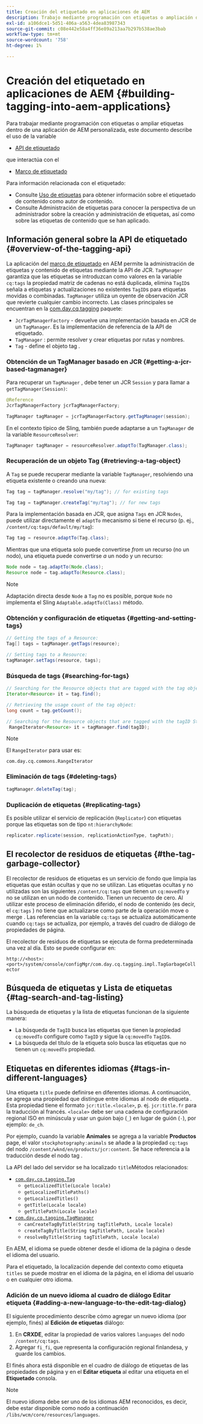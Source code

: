 ```yaml
---
title: Creación del etiquetado en aplicaciones de AEM
description: Trabajo mediante programación con etiquetas o ampliación de etiquetas dentro de una aplicación AEM personalizada
exl-id: a106dce1-5d51-406a-a563-4dea83987343
source-git-commit: c08e442e58a4ff36e89a213aa7b297b538ae3bab
workflow-type: tm+mt
source-wordcount: '758'
ht-degree: 1%

---
```


# Creación del etiquetado en aplicaciones de AEM {#building-tagging-into-aem-applications}

Para trabajar mediante programación con etiquetas o ampliar etiquetas dentro de una aplicación de AEM personalizada, este documento describe el uso de la variable

* [API de etiquetado](https://www.adobe.io/experience-manager/reference-materials/cloud-service/javadoc/com/day/cq/tagging/package-summary.html)

que interactúa con el

* [Marco de etiquetado](tagging-framework.md)

Para información relacionada con el etiquetado:

* Consulte [Uso de etiquetas](/help/sites-cloud/authoring/features/tags.md) para obtener información sobre el etiquetado de contenido como autor de contenido.
* Consulte Administración de etiquetas para conocer la perspectiva de un administrador sobre la creación y administración de etiquetas, así como sobre las etiquetas de contenido que se han aplicado.

## Información general sobre la API de etiquetado {#overview-of-the-tagging-api}

La aplicación del [marco de etiquetado](tagging-framework.md) en AEM permite la administración de etiquetas y contenido de etiquetas mediante la API de JCR. `TagManager` garantiza que las etiquetas se introduzcan como valores en la variable `cq:tags` la propiedad matriz de cadenas no está duplicada, elimina `TagID`s señala a etiquetas y actualizaciones no existentes `TagID`s para etiquetas movidas o combinadas. `TagManager` utiliza un oyente de observación JCR que revierte cualquier cambio incorrecto. Las clases principales se encuentran en la [com.day.cq.tagging](https://www.adobe.io/experience-manager/reference-materials/cloud-service/javadoc/com/day/cq/tagging/package-summary.html) paquete:

* `JcrTagManagerFactory` - devuelve una implementación basada en JCR de un `TagManager`. Es la implementación de referencia de la API de etiquetado.
* `TagManager` : permite resolver y crear etiquetas por rutas y nombres.
* `Tag` - define el objeto tag .

### Obtención de un TagManager basado en JCR {#getting-a-jcr-based-tagmanager}

Para recuperar un `TagManager` , debe tener un JCR `Session` y para llamar a `getTagManager(Session)`:

```java
@Reference
JcrTagManagerFactory jcrTagManagerFactory;

TagManager tagManager = jcrTagManagerFactory.getTagManager(session);
```

En el contexto típico de Sling, también puede adaptarse a un `TagManager` de la variable `ResourceResolver`:

```java
TagManager tagManager = resourceResolver.adaptTo(TagManager.class);
```

### Recuperación de un objeto Tag {#retrieving-a-tag-object}

A `Tag` se puede recuperar mediante la variable `TagManager`, resolviendo una etiqueta existente o creando una nueva:

```java
Tag tag = tagManager.resolve("my/tag"); // for existing tags

Tag tag = tagManager.createTag("my/tag"); // for new tags
```

Para la implementación basada en JCR, que asigna `Tags` en JCR `Nodes`, puede utilizar directamente el `adaptTo` mecanismo si tiene el recurso (p. ej., `/content/cq:tags/default/my/tag`):

```java
Tag tag = resource.adaptTo(Tag.class);
```

Mientras que una etiqueta solo puede convertirse *from* un recurso (no un nodo), una etiqueta puede convertirse *a* un nodo y un recurso:

```java
Node node = tag.adaptTo(Node.class);
Resource node = tag.adaptTo(Resource.class);
```

>[!NOTE]
>
>Adaptación directa desde `Node` a `Tag` no es posible, porque `Node` no implementa el Sling `Adaptable.adaptTo(Class)` método.

### Obtención y configuración de etiquetas {#getting-and-setting-tags}

```java
// Getting the tags of a Resource:
Tag[] tags = tagManager.getTags(resource);

// Setting tags to a Resource:
tagManager.setTags(resource, tags);
```

### Búsqueda de tags {#searching-for-tags}

```java
// Searching for the Resource objects that are tagged with the tag object:
Iterator<Resource> it = tag.find();

// Retrieving the usage count of the tag object:
long count = tag.getCount();

// Searching for the Resource objects that are tagged with the tagID String:
 RangeIterator<Resource> it = tagManager.find(tagID);
```

>[!NOTE]
>
>El `RangeIterator` para usar es:
>
>`com.day.cq.commons.RangeIterator`

### Eliminación de tags {#deleting-tags}

```java
tagManager.deleteTag(tag);
```

### Duplicación de etiquetas {#replicating-tags}

Es posible utilizar el servicio de replicación (`Replicator`) con etiquetas porque las etiquetas son de tipo `nt:hierarchyNode`:

```java
replicator.replicate(session, replicationActionType, tagPath);
```

## El recolector de residuos de etiquetas {#the-tag-garbage-collector}

El recolector de residuos de etiquetas es un servicio de fondo que limpia las etiquetas que están ocultas y que no se utilizan. Las etiquetas ocultas y no utilizadas son las siguientes `/content/cq:tags` que tienen un `cq:movedTo` y no se utilizan en un nodo de contenido. Tienen un recuento de cero. Al utilizar este proceso de eliminación diferido, el nodo de contenido (es decir, el `cq:tags` ) no tiene que actualizarse como parte de la operación move o merge . Las referencias en la variable `cq:tags` se actualiza automáticamente cuando `cq:tags` se actualiza, por ejemplo, a través del cuadro de diálogo de propiedades de página.

El recolector de residuos de etiquetas se ejecuta de forma predeterminada una vez al día. Esto se puede configurar en:

`http://<host>:<port>/system/console/configMgr/com.day.cq.tagging.impl.TagGarbageCollector`

## Búsqueda de etiquetas y Lista de etiquetas {#tag-search-and-tag-listing}

La búsqueda de etiquetas y la lista de etiquetas funcionan de la siguiente manera:

* La búsqueda de `TagID` busca las etiquetas que tienen la propiedad `cq:movedTo` configure como `TagID` y sigue la `cq:movedTo` `TagID`s.
* La búsqueda del título de la etiqueta solo busca las etiquetas que no tienen un `cq:movedTo` propiedad.

## Etiquetas en diferentes idiomas {#tags-in-different-languages}

Una etiqueta `title` puede definirse en diferentes idiomas. A continuación, se agrega una propiedad que distingue entre idiomas al nodo de etiqueta . Esta propiedad tiene el formato `jcr:title.<locale>`, p. ej. `jcr:title.fr` para la traducción al francés. `<locale>` debe ser una cadena de configuración regional ISO en minúscula y usar un guion bajo (`_`) en lugar de guión (`-`), por ejemplo: `de_ch`.

Por ejemplo, cuando la variable **Animales** se agrega a la variable **Productos** page, el valor `stockphotography:animals` se añade a la propiedad `cq:tags` del nodo `/content/wknd/en/products/jcr:content`. Se hace referencia a la traducción desde el nodo tag .

La API del lado del servidor se ha localizado `title`Métodos relacionados:

* [`com.day.cq.tagging.Tag`](https://www.adobe.io/experience-manager/reference-materials/cloud-service/javadoc/com/day/cq/tagging/Tag.html)
   * `getLocalizedTitle(Locale locale)`
   * `getLocalizedTitlePaths()`
   * `getLocalizedTitles()`
   * `getTitle(Locale locale)`
   * `getTitlePath(Locale locale)`
* [`com.day.cq.tagging.TagManager`](https://www.adobe.io/experience-manager/reference-materials/cloud-service/javadoc/com/day/cq/tagging/TagManager.html)
   * `canCreateTagByTitle(String tagTitlePath, Locale locale)`
   * `createTagByTitle(String tagTitlePath, Locale locale)`
   * `resolveByTitle(String tagTitlePath, Locale locale)`

En AEM, el idioma se puede obtener desde el idioma de la página o desde el idioma del usuario.

Para el etiquetado, la localización depende del contexto como etiqueta `titles` se puede mostrar en el idioma de la página, en el idioma del usuario o en cualquier otro idioma.

### Adición de un nuevo idioma al cuadro de diálogo Editar etiqueta {#adding-a-new-language-to-the-edit-tag-dialog}

El siguiente procedimiento describe cómo agregar un nuevo idioma (por ejemplo, finés) al **Edición de etiquetas** diálogo:

1. En **CRXDE**, editar la propiedad de varios valores `languages` del nodo `/content/cq:tags`.
1. Agregar `fi_fi`, que representa la configuración regional finlandesa, y guarde los cambios.

El finés ahora está disponible en el cuadro de diálogo de etiquetas de las propiedades de página y en el **Editar etiqueta** al editar una etiqueta en el **Etiquetado** consola.

>[!NOTE]
>
>El nuevo idioma debe ser uno de los idiomas AEM reconocidos, es decir, debe estar disponible como nodo a continuación `/libs/wcm/core/resources/languages`.
